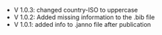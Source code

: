 - V 1.0.3: changed country-ISO to uppercase
- V 1.0.2: Added missing information to the .bib file
- V 1.0.1: added info to .janno file after publication
